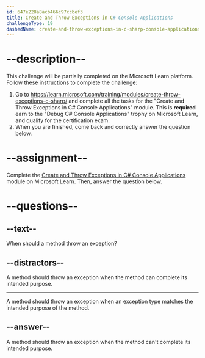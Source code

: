 ```yaml
---
id: 647e228a8acb466c97ccbef3
title: Create and Throw Exceptions in C# Console Applications
challengeType: 19
dashedName: create-and-throw-exceptions-in-c-sharp-console-applications
---
```


# --description--

This challenge will be partially completed on the Microsoft Learn platform. Follow these instructions to complete the challenge:

1. Go to <a href="https://learn.microsoft.com/training/modules/create-throw-exceptions-c-sharp/" target="_blank" rel="noreferrer">https://learn.microsoft.com/training/modules/create-throw-exceptions-c-sharp/</a> and complete all the tasks for the "Create and Throw Exceptions in C# Console Applications" module. This is **required** earn to the "Debug C# Console Applications" trophy on Microsoft Learn, and qualify for the certification exam.
1. When you are finished, come back and correctly answer the question below.

# --assignment--

Complete the <a href="https://learn.microsoft.com/training/modules/create-throw-exceptions-c-sharp/" target="_blank" rel="noreferrer">Create and Throw Exceptions in C# Console Applications</a> module on Microsoft Learn. Then, answer the question below.

# --questions--

## --text--

When should a method throw an exception?

## --distractors--

A method should throw an exception when the method can complete its intended purpose.

---

A method should throw an exception when an exception type matches the intended purpose of the method.

## --answer--

A method should throw an exception when the method can't complete its intended purpose.

